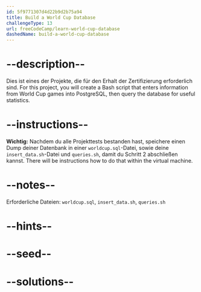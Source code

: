 ```yaml
---
id: 5f9771307d4d22b9d2b75a94
title: Build a World Cup Database
challengeType: 13
url: freeCodeCamp/learn-world-cup-database
dashedName: build-a-world-cup-database
---
```


# --description--

Dies ist eines der Projekte, die für den Erhalt der Zertifizierung erforderlich sind. For this project, you will create a Bash script that enters information from World Cup games into PostgreSQL, then query the database for useful statistics.

# --instructions--

**Wichtig:** Nachdem du alle Projekttests bestanden hast, speichere einen Dump deiner Datenbank in einer `worldcup.sql`-Datei, sowie deine `insert_data.sh`-Datei und `queries.sh`, damit du Schritt 2 abschließen kannst. There will be instructions how to do that within the virtual machine.

# --notes--

Erforderliche Dateien: `worldcup.sql`, `insert_data.sh`, `queries.sh`

# --hints--

# --seed--

# --solutions--
